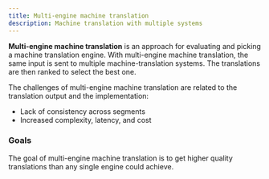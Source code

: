 ```yaml
---
title: Multi-engine machine translation
description: Machine translation with multiple systems
---
```


**Multi-engine machine translation** is an approach for evaluating and picking a machine translation engine. With multi-engine machine translation, the same input is sent to multiple machine-translation systems. The translations are then ranked to select the best one.

The challenges of multi-engine machine translation are related to the translation output and the implementation:
- Lack of consistency across segments
- Increased complexity, latency, and cost


### Goals

The goal of multi-engine machine translation is to get higher quality translations than any single engine could achieve.
